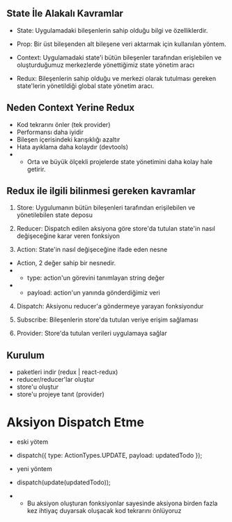 ## State İle Alakalı Kavramlar

- State: Uygulamadaki bileşenlerin sahip olduğu bilgi ve özelliklerdir.

- Prop: Bir üst bileşenden alt bileşene veri aktarmak için kullanılan yöntem.

- Context: Uygulamadaki state'i bütün bileşenler tarafından erişlebilen ve oluşturduğumuz merkezlerde yönettiğimiz state yönetim aracı

- Redux: Bileşenlerin sahip olduğu ve merkezi olarak tutulması gereken state'lerin yönetildiği global state yönetim aracı.

## Neden Context Yerine Redux

- Kod tekrarını önler (tek provider)
- Performansı daha iyidir
- Bileşen içerisindeki karışıklığı azaltır
- Hata ayıklama daha kolaydır (devtools)
- - Orta ve büyük ölçekli projelerde state yönetimini daha kolay hale getirir.

## Redux ile ilgili bilinmesi gereken kavramlar

1. Store: Uygulumanın bütün bileşenleri tarafından erişilebilen ve yönetilebilen state deposu

2. Reducer: Dispatch edilen aksiyona göre store'da tutulan state'in nasıl değişeceğine karar veren fonksiyon

3. Action: State'in nasıl değişeceğine ifade eden nesne

- Action, 2 değer sahip bir nesnedir.
- - type: action'un görevini tanımlayan string değer
- - payload: action'un yanında gönderdiğimiz veri

4. Dispatch: Aksiyonu reducer'a göndermeye yarayan fonksiyondur

5. Subscribe: Bileşenlerin store'da tutulan veriye erişim sağlaması

6. Provider: Store'da tutulan verileri uygulamaya sağlar

## Kurulum

- paketleri indir (redux | react-redux)
- reducer/reducer'lar oluştur
- store'u oluştur
- store'u projeye tanıt (provider)

# Aksiyon Dispatch Etme

- eski yötem
- dispatch({ type: ActionTypes.UPDATE, payload: updatedTodo });

- yeni yöntem
- dispatch(update(updatedTodo));

- - Bu aksiyon oluşturan fonksiyonlar sayesinde aksiyona birden fazla kez ihtiyaç duyarsak oluşacak kod tekrarını önlüyoruz
